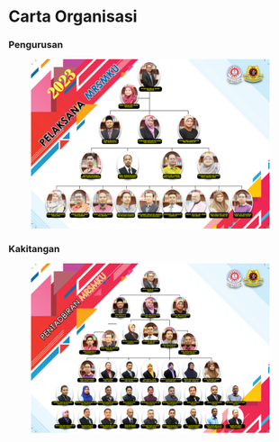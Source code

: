 # Carta Organisasi

### Pengurusan

<figure><img src="../../.gitbook/assets/image.png" alt=""><figcaption></figcaption></figure>

### Kakitangan

<figure><img src="../../.gitbook/assets/image (1).png" alt=""><figcaption></figcaption></figure>
